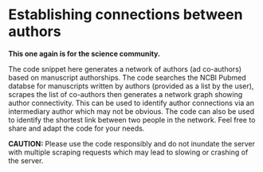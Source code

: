 # Establishing connections between authors

**This one again is for the science community.**

The code snippet here generates a network of authors (ad co-authors) based on manuscript authorships. The code searches the NCBI Pubmed databse for manuscripts written by authors (provided as a list by the user), scrapes the list of co-authors then generates a network graph showing author connectivity. This can be used to identify author connections via an intermediary author which may not be obvious. The code can also be used to identify the shortest link between two people in the network.
Feel free to share and adapt the code for your needs.

**CAUTION:** Please use the code responsibly and do not inundate the server with multiple scraping requests which may lead to slowing or crashing of the server.
